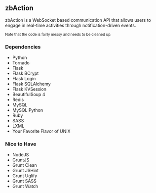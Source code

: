 ## zbAction
zbAction is a WebSocket based communication API that allows users to engage in real-time activities through notification-driven events.

<sub>Note that the code is fairly messy and needs to be cleaned up.</sub>

### Dependencies
- Python
- Tornado
- Flask
- Flask BCrypt
- Flask Login
- Flask SQLAlchemy
- Flask KVSession
- BeautifulSoup 4
- Redis
- MySQL
- MySQL Python
- Ruby
- SASS
- LXML
- Your Favorite Flavor of UNIX

### Nice to Have
- NodeJS
- GruntJS
- Grunt Clean
- Grunt JSHint
- Grunt Uglify
- Grunt SASS
- Grunt Watch
